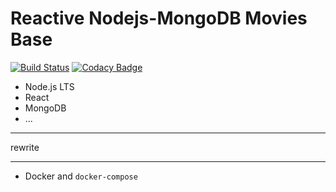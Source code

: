 # Reactive Nodejs-MongoDB Movies Base

[![Build Status](https://travis-ci.org/sckv/nodejs-reactive-moviebase.svg?branch=master)](https://travis-ci.org/sckv/nodejs-reactive-moviebase)
[![Codacy Badge](https://api.codacy.com/project/badge/Grade/628204bac360471aa139a07e0eee4687)](https://www.codacy.com/app/k-stormcode/nodejs-reactive-moviebase?utm_source=github.com&utm_medium=referral&utm_content=sckv/nodejs-reactive-moviebase&utm_campaign=Badge_Grade)

- Node.js LTS
- React
- MongoDB
- ...

---

rewrite

---

- Docker and `docker-compose`
